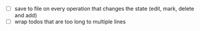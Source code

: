 - [ ] save to file on every operation that changes the state (edit, mark, delete and add)
- [ ] wrap todos that are too long to multiple lines
